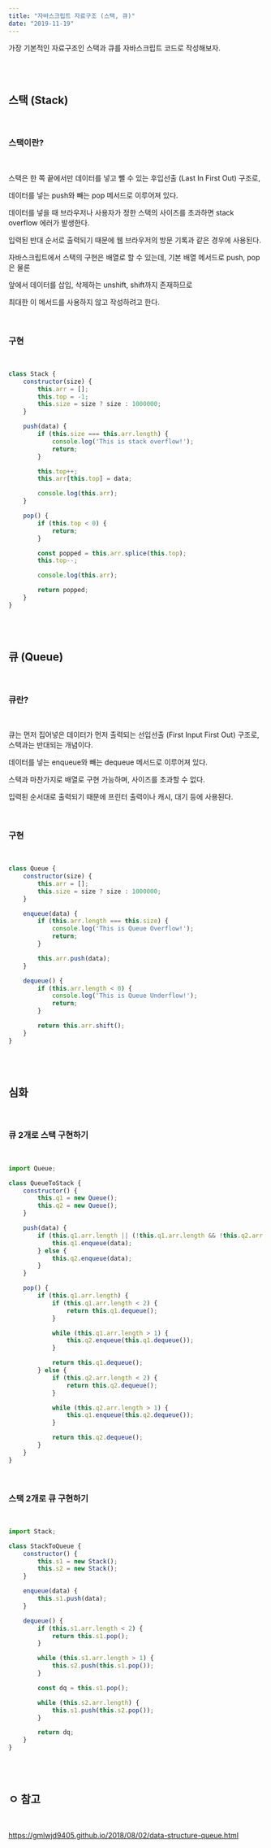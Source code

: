 ```yaml
---
title: "자바스크립트 자료구조 (스택, 큐)"
date: "2019-11-19"
---
```



가장 기본적인 자료구조인 스택과 큐를 자바스크립트 코드로 작성해보자.

<br>
<br>

## 스택 (Stack)

<br>

### 스택이란?

<br>

스택은 한 쪽 끝에서만 데이터를 넣고 뺄 수 있는 후입선출 (Last In First Out) 구조로,


데이터를 넣는 push와 빼는 pop 메서드로 이루어져 있다.


데이터를 넣을 때 브라우저나 사용자가 정한 스택의 사이즈를 초과하면 stack overflow 에러가 발생한다.


입력된 반대 순서로 출력되기 때문에 웹 브라우저의 방문 기록과 같은 경우에 사용된다.


자바스크립트에서 스택의 구현은 배열로 할 수 있는데, 기본 배열 메서드로 push, pop은 물론 


앞에서 데이터를 삽입, 삭제하는 unshift, shift까지 존재하므로


최대한 이 메서드를 사용하지 않고 작성하려고 한다.

<br>

### 구현

<br>

```js
class Stack {
    constructor(size) {
        this.arr = [];
        this.top = -1;
        this.size = size ? size : 1000000;
    }

    push(data) {
        if (this.size === this.arr.length) {
            console.log('This is stack overflow!');
            return;
        }

        this.top++;
        this.arr[this.top] = data;

        console.log(this.arr);
    }

    pop() {
        if (this.top < 0) {
            return;
        }

        const popped = this.arr.splice(this.top);
        this.top--;

        console.log(this.arr);

        return popped;
    }
}
```

<br>
<br>

## 큐 (Queue)

<br>

### 큐란?

<br>

큐는 먼저 집어넣은 데이터가 먼저 출력되는 선입선출 (First Input First Out) 구조로, 스택과는 반대되는 개념이다.


데이터를 넣는 enqueue와 빼는 dequeue 메서드로 이루어져 있다.


스택과 마찬가지로 배열로 구현 가능하며, 사이즈를 초과할 수 없다.


입력된 순서대로 출력되기 때문에 프린터 출력이나 캐시, 대기 등에 사용된다.

<br>

### 구현

<br>

```js
class Queue {
    constructor(size) {
        this.arr = [];
        this.size = size ? size : 1000000;
    }

    enqueue(data) {
        if (this.arr.length === this.size) {
            console.log('This is Queue Overflow!');
            return;
        }

        this.arr.push(data);
    }

    dequeue() {
        if (this.arr.length < 0) {
            console.log('This is Queue Underflow!');
            return;
        }

        return this.arr.shift();
    }
}
```

<br>
<br>

## 심화

<br>

### 큐 2개로 스택 구현하기

<br>


```js
import Queue;

class QueueToStack {
    constructor() {
        this.q1 = new Queue();
        this.q2 = new Queue();
    }

    push(data) {
        if (this.q1.arr.length || (!this.q1.arr.length && !this.q2.arr.length)) {
            this.q1.enqueue(data);
        } else {
            this.q2.enqueue(data);
        }
    }

    pop() {
        if (this.q1.arr.length) {
            if (this.q1.arr.length < 2) {
                return this.q1.dequeue();
            }

            while (this.q1.arr.length > 1) {
                this.q2.enqueue(this.q1.dequeue());
            }

            return this.q1.dequeue();
        } else {
            if (this.q2.arr.length < 2) {
                return this.q2.dequeue();
            }

            while (this.q2.arr.length > 1) {
                this.q1.enqueue(this.q2.dequeue());
            }

            return this.q2.dequeue();
        }
    }
}
```

<br>

### 스택 2개로 큐 구현하기

<br>


```js
import Stack;

class StackToQueue {
    constructor() {
        this.s1 = new Stack();
        this.s2 = new Stack();
    }

    enqueue(data) {
        this.s1.push(data);
    }

    dequeue() {
        if (this.s1.arr.length < 2) {
            return this.s1.pop();
        }

        while (this.s1.arr.length > 1) {
            this.s2.push(this.s1.pop());
        }

        const dq = this.s1.pop();

        while (this.s2.arr.length) {
            this.s1.push(this.s2.pop());
        }

        return dq;
    }
}
```

<br>
<br>

## ㅇ 참고

<br>

<https://gmlwjd9405.github.io/2018/08/02/data-structure-queue.html>
